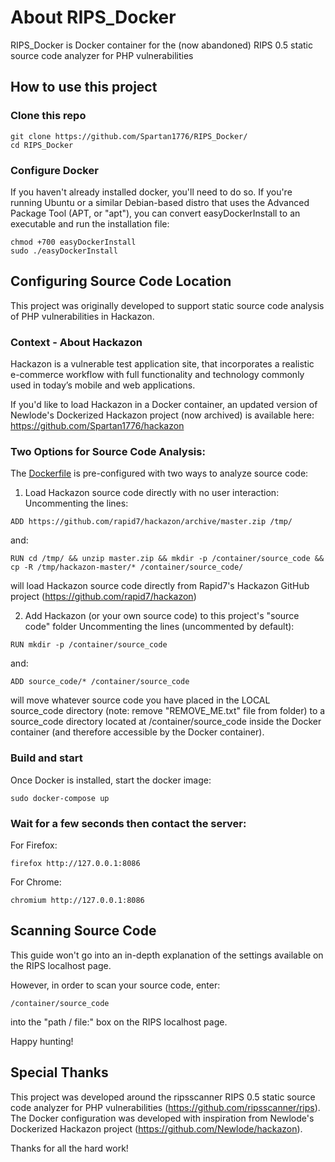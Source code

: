 # About RIPS_Docker
RIPS_Docker is Docker container for the (now abandoned) RIPS 0.5 static source code analyzer for PHP vulnerabilities

## How to use this project 

### Clone this repo 
```shell
git clone https://github.com/Spartan1776/RIPS_Docker/
cd RIPS_Docker
```

### Configure Docker
If you haven't already installed docker, you'll need to do so. If you're running Ubuntu or a similar Debian-based distro that uses the Advanced Package Tool (APT, or "apt"), you can convert easyDockerInstall to an executable and run the installation file:
```shell
chmod +700 easyDockerInstall
sudo ./easyDockerInstall
```

## Configuring Source Code Location
This project was originally developed to support static source code analysis of PHP vulnerabilities in Hackazon.

### Context - About Hackazon
Hackazon is a vulnerable test application site, that incorporates a realistic e-commerce workflow with full functionality and technology commonly used in today’s mobile and web applications.

If you'd like to load Hackazon in a Docker container, an updated version of Newlode's Dockerized Hackazon project (now archived) is available here: https://github.com/Spartan1776/hackazon

### Two Options for Source Code Analysis:
The [Dockerfile](https://github.com/Spartan1776/RIPS_Docker/blob/master/Dockerfile) is pre-configured with two ways to analyze source code:
1) Load Hackazon source code directly with no user interaction:
Uncommenting the lines:
```shell
ADD https://github.com/rapid7/hackazon/archive/master.zip /tmp/
```
and:
```shell
RUN cd /tmp/ && unzip master.zip && mkdir -p /container/source_code && cp -R /tmp/hackazon-master/* /container/source_code/
```
will load Hackazon source code directly from Rapid7's Hackazon GitHub project (https://github.com/rapid7/hackazon)

2) Add Hackazon (or your own source code) to this project's "source code" folder
Uncommenting the lines (uncommented by default):
```shell
RUN mkdir -p /container/source_code
```
and:
```shell
ADD source_code/* /container/source_code
```
will move whatever source code you have placed in the LOCAL source_code directory (note: remove "REMOVE_ME.txt" file from folder) to a source_code directory located at /container/source_code inside the Docker container (and therefore accessible by the Docker container).

### Build and start
Once Docker is installed, start the docker image:
```shell
sudo docker-compose up
```

### Wait for a few seconds then contact the server:
For Firefox:
```shell
firefox http://127.0.0.1:8086
```
For Chrome:
```shell
chromium http://127.0.0.1:8086
```

## Scanning Source Code
This guide won't go into an in-depth explanation of the settings available on the RIPS localhost page.

However, in order to scan your source code, enter:
```shell
/container/source_code
```
into the "path / file:" box on the RIPS localhost page.

Happy hunting!

## Special Thanks
This project was developed around the ripsscanner RIPS 0.5 static source code analyzer for PHP vulnerabilities (https://github.com/ripsscanner/rips).
The Docker configuration was developed with inspiration from Newlode's Dockerized Hackazon project (https://github.com/Newlode/hackazon).

Thanks for all the hard work!
